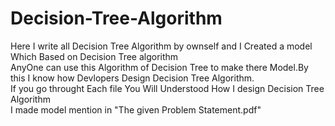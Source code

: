 # Decision-Tree-Algorithm
Here I write all Decision Tree Algorithm by ownself and I Created a model Which Based on Decision Tree algorithm \
AnyOne can use this Algorithm of Decision Tree to make there Model.By this I know how Devlopers Design Decision Tree Algorithm.\
If you go throught Each file You Will Understood How I design Decision Tree Algorithm \
I made model mention in "The given Problem Statement.pdf"
